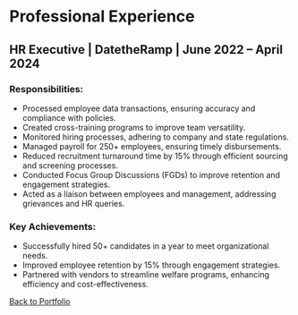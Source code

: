 # Professional Experience

## HR Executive | DatetheRamp | June 2022 – April 2024

### Responsibilities:
- Processed employee data transactions, ensuring accuracy and compliance with policies.
- Created cross-training programs to improve team versatility.
- Monitored hiring processes, adhering to company and state regulations.
- Managed payroll for 250+ employees, ensuring timely disbursements.
- Reduced recruitment turnaround time by 15% through efficient sourcing and screening processes.
- Conducted Focus Group Discussions (FGDs) to improve retention and engagement strategies.
- Acted as a liaison between employees and management, addressing grievances and HR queries.

### Key Achievements:
- Successfully hired 50+ candidates in a year to meet organizational needs.
- Improved employee retention by 15% through engagement strategies.
- Partnered with vendors to streamline welfare programs, enhancing efficiency and cost-effectiveness.

[Back to Portfolio](../README.md)

